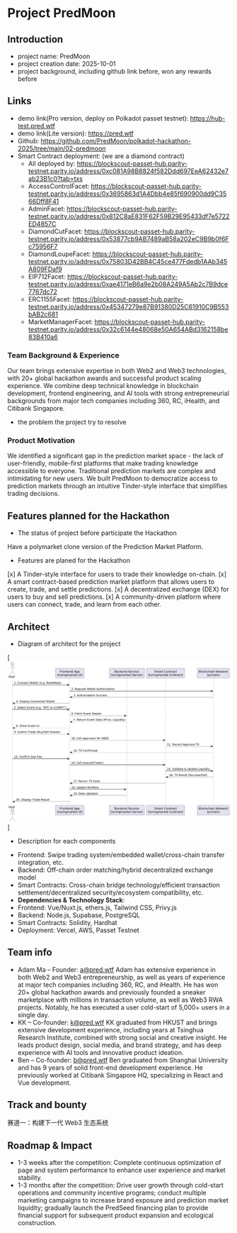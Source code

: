 # Project PredMoon

## Introduction

* project name: PredMoon
* project creation date: 2025-10-01
* project background, including github link before, won any rewards before


## Links

* demo link(Pro version, deploy on Polkadot passet testnet): https://hub-test.pred.wtf
* demo link(Lite version): https://pred.wtf
* Github: https://github.com/PredMoon/polkadot-hackathon-2025/tree/main/02-predmoon
* Smart Contract deployment: (we are a diamond contract)
  * All deployed by: https://blockscout-passet-hub.parity-testnet.parity.io/address/0xc081A98B8824f582Ddd697EeA62432e7ab23B1c0?tab=txs
  * AccessControlFacet: https://blockscout-passet-hub.parity-testnet.parity.io/address/0x3695863d1A4Dbb4e85f690900dd9C3566Dff8F41
  * AdminFacet: https://blockscout-passet-hub.parity-testnet.parity.io/address/0x812C8aE831F62F59B29E95433df7e5722ED4857C
  * DiamondCutFacet: https://blockscout-passet-hub.parity-testnet.parity.io/address/0x53877cb9AB7489aB58a202eC9B9b0f6Fc75956F7
  * DiamondLoupeFacet: https://blockscout-passet-hub.parity-testnet.parity.io/address/0x75803D42BB4C45ce477Fdedb1AAb345A809FDaf9
  * EIP712Facet: https://blockscout-passet-hub.parity-testnet.parity.io/address/0xae4171eB6a9e2b08A249A5Ab2c7B9dce7767dc72
  * ERC1155Facet: https://blockscout-passet-hub.parity-testnet.parity.io/address/0x45347279e87B91380D25C61910C9B553bAB2c681
  * MarketManagerFacet: https://blockscout-passet-hub.parity-testnet.parity.io/address/0x32c6144e48068e50A654ABd3162158be83B410a6

### Team Background & Experience

Our team brings extensive expertise in both Web2 and Web3 technologies, with 20+ global hackathon awards and successful product scaling experience. We combine deep technical knowledge in blockchain development, frontend engineering, and AI tools with strong entrepreneurial backgrounds from major tech companies including 360, RC, iHealth, and Citibank Singapore.

* the problem the project try to resolve

### Product Motivation

We identified a significant gap in the prediction market space - the lack of user-friendly, mobile-first platforms that make trading knowledge accessible to everyone. Traditional prediction markets are complex and intimidating for new users. We built PredMoon to democratize access to prediction markets through an intuitive Tinder-style interface that simplifies trading decisions.


## Features planned for the Hackathon
* The status of project before participate the Hackathon

Have a polymarket clone version of the Prediction Market Platform.

* Features are planed for the Hackathon

[x] A Tinder-style interface for users to trade their knowledge on-chain.
[x] A smart contract-based prediction market platform that allows users to create, trade, and settle predictions.
[x] A decentralized exchange (DEX) for users to buy and sell predictions.
[x] A community-driven platform where users can connect, trade, and learn from each other.

## Architect
* Diagram of architect for the project

[![structure](./flow.jpg)]

* Description for each components

- Frontend: Swipe trading system/embedded wallet/cross-chain transfer integration, etc.
- Backend: Off-chain order matching/hybrid decentralized exchange model
- Smart Contracts: Cross-chain bridge technology/efficient transaction settlement/decentralized security/ecosystem compatibility, etc.
- **Dependencies & Technology Stack**:
- Frontend: Vue/Nuxt.js, ethers.js, Tailwind CSS, Privy.js
- Backend: Node.js, Supabase, PostgreSQL
- Smart Contracts: Solidity, Hardhat
- Deployment: Vercel, AWS, Passet Testnet

## Team info

  - Adam Ma – Founder: a@pred.wtf
  Adam has extensive experience in both Web2 and Web3 entrepreneurship, as well as years of experience at major tech companies including 360, RC, and iHealth. He has won 20+ global hackathon awards and previously founded a sneaker marketplace with millions in transaction volume, as well as Web3 RWA projects. Notably, he has executed a user cold-start of 5,000+ users in a single day.
  - KK – Co-founder: k@pred.wtf
  KK graduated from HKUST and brings extensive development experience, including years at Tsinghua Research Institute, combined with strong social and creative insight. He leads product design, social media, and brand strategy, and has deep experience with AI tools and innovative product ideation.
  - Ben – Co-founder: b@pred.wtf
  Ben graduated from Shanghai University and has 9 years of solid front-end development experience. He previously worked at Citibank Singapore HQ, specializing in React and Vue development.


## Track and bounty
赛道一：构建下一代 Web3 生态系统


## Roadmap & Impact
* 1-3 weeks after the competition: Complete continuous optimization of page and system performance to enhance user experience and market stability.
* 1-3 months after the competition: Drive user growth through cold-start operations and community incentive programs; conduct multiple marketing campaigns to increase brand exposure and prediction market liquidity; gradually launch the PredSeed financing plan to provide financial support for subsequent product expansion and ecological construction.
